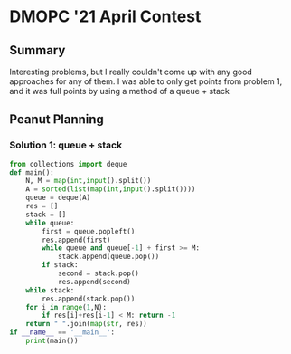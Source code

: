 # DMOPC '21 April Contest

## Summary

Interesting problems, but I really couldn't come up with any good approaches for any of them.  I was able to only get points from problem 1, and it was full points by using a method of a queue + stack


## Peanut Planning

### Solution 1: queue + stack 

```py
from collections import deque
def main():
    N, M = map(int,input().split())
    A = sorted(list(map(int,input().split())))
    queue = deque(A)
    res = []
    stack = []
    while queue:
        first = queue.popleft()
        res.append(first)
        while queue and queue[-1] + first >= M:
            stack.append(queue.pop())
        if stack:
            second = stack.pop()
            res.append(second)
    while stack:
        res.append(stack.pop())
    for i in range(1,N):
        if res[i]+res[i-1] < M: return -1
    return " ".join(map(str, res))
if __name__ == '__main__':
    print(main())
```